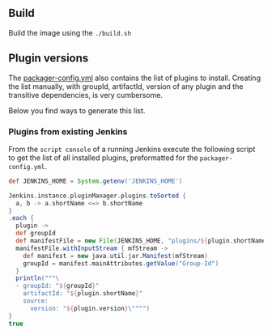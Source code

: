 ## Build

Build the image using the `./build.sh`

## Plugin versions

The [packager-config.yml](packager-config.yml) also contains the list of plugins to install. Creating the list manually, with groupId, artifactId, version of any plugin and the transitive dependencies, is very cumbersome.

Below you find ways to generate this list.

### Plugins from existing Jenkins

From the `script console` of a running Jenkins execute the following script to get the list of all installed plugins, preformatted for the `packager-config.yml`.

```groovy
def JENKINS_HOME = System.getenv('JENKINS_HOME')

Jenkins.instance.pluginManager.plugins.toSorted {
  a, b -> a.shortName <=> b.shortName
}
.each {
  plugin ->
  def groupId
  def manifestFile = new File(JENKINS_HOME, "plugins/${plugin.shortName}/META-INF/MANIFEST.MF")
  manifestFile.withInputStream { mfStream ->
    def manifest = new java.util.jar.Manifest(mfStream)
    groupId = manifest.mainAttributes.getValue("Group-Id")
  }
  println("""\
  - groupId: "${groupId}"
    artifactId: "${plugin.shortName}"
    source:
      version: "${plugin.version}\"""")
}
true
```
